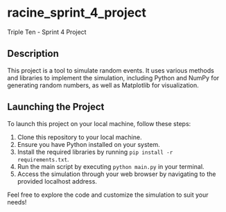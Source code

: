 # racine_sprint_4_project
Triple Ten - Sprint 4 Project 

## Description
This project is a tool to simulate random events. It uses various methods and libraries to implement the simulation, including Python and NumPy for generating random numbers, as well as Matplotlib for visualization.

## Launching the Project
To launch this project on your local machine, follow these steps:
1. Clone this repository to your local machine.
2. Ensure you have Python installed on your system.
3. Install the required libraries by running `pip install -r requirements.txt`.
4. Run the main script by executing `python main.py` in your terminal.
5. Access the simulation through your web browser by navigating to the provided localhost address.

Feel free to explore the code and customize the simulation to suit your needs!
